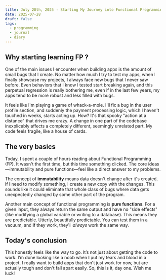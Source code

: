 ```yaml
---
title: July 28th, 2025 - Starting My Journey into Functional Programming
date: 2025-07-28
draft: false
tags:
  - programming
  - journal
  - diary
---
```


## Why starting learning FP ?
One of the main issues I encounter when building apps is the amount of small bugs that I create. No matter how much I try to test my apps, when I finally showcase my projects, I always face new bugs that I never saw before. Even behaviors that I know I tested start breaking again, and this perpetual regression is really bothering me, even if in the last few years, my apps tend to be more robust and less filled with bugs.

It feels like I'm playing a game of whack-a-mole. I'll fix a bug in the user profile section, and suddenly the payment processing logic, which I haven't touched in weeks, starts acting up. How? It's that spooky "action at a distance" that drives me crazy. A change in one part of the codebase inexplicably affects a completely different, seemingly unrelated part. My code feels fragile, like a house of cards.

## The very basics
Today, I spent a couple of hours reading about Functional Programming (FP). It wasn't the first time, but this time something clicked. The core ideas—immutability and pure functions—feel like a direct answer to my problems.

The concept of **immutability** means data doesn't change after it's created. If I need to modify something, I create a new copy with the changes. This sounds like it could eliminate that whole class of bugs where data gets unexpectedly changed by some other part of the program.

Another main concept of functional programming is **pure functions**. For a given input, they always return the same output and have no "side effects" (like modifying a global variable or writing to a database). This means they are predictable. Utterly, beautifully predictable. You can test them in a vacuum, and if they work, they'll _always_ work the same way.

## Today's conclusion
This honestly feels like the way to go. It’s not just about getting the code to work. I’m done looking like a noob when I put my tears and blood in a project. I really want to build apps that don't just work for now, but are actually tough and don't fall apart easily. So, this is it, day one. Wish me luck!